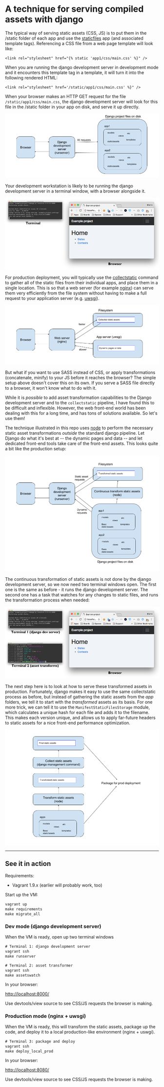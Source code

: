 # A technique for serving compiled assets with django

The typical way of serving static assets (CSS, JS) is to put them in the /static folder of each app and use the [staticfiles](https://docs.djangoproject.com/en/1.11/howto/static-files/) app (and associated template tags). Referencing a CSS file from a web page template will look like:

```
<link rel="stylesheet" href="{% static 'app1/css/main.css' %}" />
```

When you are running the django development server in development mode and it encounters this template tag in a template, it will turn it into the following rendered HTML:

```
<link rel="stylesheet" href='/static/app1/css/main.css' %}" />
```

When your browser makes an HTTP GET request for the file `/static/app1/css/main.css`, the django development server will look for this file in the /static folder in your app on disk, and serve it up directly.

![Typical Django static files development](readme/img/django-local-dev-1.png)

Your development workstation is likely to be running the django development server in a terminal window, with a browser alongside it.

![Typical Django static files development](readme/img/django-local-dev-1a.png)

For production deployment, you will typically use the [collectstatic](https://docs.djangoproject.com/en/1.11/ref/contrib/staticfiles/#django-admin-collectstatic) command to gather all of the static files from their individual apps, and place them in a single location. This is so that a web server (for example [nginx](https://www.nginx.com/)) can serve them very efficiently from the file system without having to make a full request to your application server (e.g. [uwsgi](https://uwsgi-docs.readthedocs.io/en/latest/)).

![Django prod deployment](readme/img/django-prod-1.png)


But what if you want to use SASS instead of CSS, or apply transformations (concatenate, minify) to your JS before it reaches the browser? The simple setup above doesn't cover this on its own. If you serve a SASS file directly to a browser, it won't know what to do with it.

While it is _possible_ to add asset transformation capabilities to the Django development server and to the `collectstatic` pipeline, I have found this to be difficult and inflexible. However, the web front-end world has been dealing with this for a long time, and has tons of solutions available. So let's use them!

The technique illustrated in this repo uses [node](https://nodejs.org/en/) to perform the necessary static asset transformations _outside_ the standard django pipeline. Let Django do what it's best at -- the dynamic pages and data -- and let dedicated front-end tools take care of the front-end assets. This looks quite a bit like the production setup:

![Django static files development with front-end build step](readme/img/django-local-dev-2.png)

The continuous transformation of static assets is not done by the django development server, so we now need two terminal windows open. The first one is the same as before - it runs the django development server. The second one has a task that watches for any changes to static files, and runs the transformation process when needed:

![Django static files development with front-end build step](readme/img/django-local-dev-2a.png)

The next step here is to look at how to serve these transformed assets in production. Fortunately, django makes it easy to use the same collectstatic process as before, but instead of gathering the static assets from the _app_ folders, we tell it to start with the _transformed_ assets as its basis. For one more trick, we can tell it to use the `ManifestStaticFilesStorage` module, which calculates a unique hash for each file and adds it to the filename. This makes each version unique, and allows us to apply far-future headers to static assets for a nice front-end performance optimization.

![Django build for production](readme/img/django-build-2.png)


----

## See it in action

Requirements:

* Vagrant 1.9.x (earlier will probably work, too)

Start up the VM:

```
vagrant up
make requirements
make migrate_all
```

### Dev mode (django development server)

When the VM is ready, open up two terminal windows

```
# Terminal 1: django development server
vagrant ssh
make runserver
```

```
# Terminal 2: asset transformer
vagrant ssh
make assetswatch
```

In your browser:

[http://localhost:8000/](http://localhost:8000/)

Use devtools/view source to see CSS/JS requests the browser is making.


### Production mode (nginx + uwsgi)

When the VM is ready, this will transform the static assets, package up the code, and deploy it to a local production-like environment (nginx + uswgi).

```
# Terminal 3: package and deploy
vagrant ssh
make deploy_local_prod
```

In your browser:

[http://localhost:8080/](http://localhost:8080/)

Use devtools/view source to see CSS/JS requests the browser is making.
